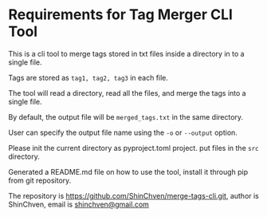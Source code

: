 # Requirements for Tag Merger CLI Tool

This is a cli tool to merge tags stored in txt files inside a directory in to a single file.

Tags are stored as `tag1, tag2, tag3` in each file.

The tool will read a directory, read all the files, and merge the tags into a single file.

By default, the output file will be `merged_tags.txt` in the same directory.

User can specify the output file name using the `-o` or `--output` option.

Please init the current directory as pyproject.toml project. put files in the `src` directory.

Generated a README.md file on how to use the tool, install it through pip from git repository.

The repository is https://github.com/ShinChven/merge-tags-cli.git, author is ShinChven, email is shinchven@gmail.com
